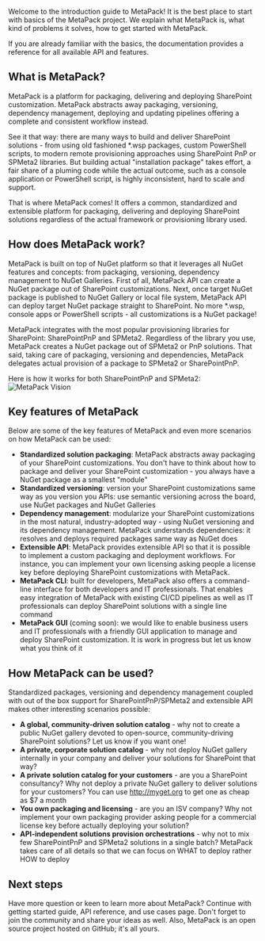 ﻿---
Title: 'MetaPack Home'
Tile: true
TileTitle: 'MetaPack'
TileOrder: 50
TileLink: true
TileLinkOrder: 9
TileDescription: 'The package manager for SharePoint customizations.'
---

Welcome to the introduction guide to MetaPack! It is the best place to start with basics of the MetaPack project. We explain what MetaPack is, what kind of problems it solves, how to get started with MetaPack.

If you are already familiar with the basics, the documentation provides a reference for all available API and features.

## What is MetaPack? 

MetaPack is a platform for packaging, delivering and deploying SharePoint customization. MetaPack abstracts away packaging, versioning, dependency management, deploying and updating pipelines offering a complete and consistent workflow instead. 

See it that way: there are many ways to build and deliver SharePoint solutions - from using old fashioned  *.wsp packages, custom PowerShell scripts, to modern remote provisioning approaches using SharePoint PnP or SPMeta2 libraries. But building actual "installation package" takes effort, a fair share of a pluming code while the actual outcome, such as a console application or PowerShell script, is highly inconsistent, hard to scale and support.

That is where MetaPack comes! It offers a common, standardized and extensible platform for packaging, delivering and deploying SharePoint solutions regardless of the actual framework or provisioning library used.  

## How does MetaPack work?

MetaPack is built on top of NuGet platform so that it leverages all NuGet features and concepts: from packaging, versioning, dependency management to NuGet Galleries. First of all, MetaPack API can create a NuGet package out of SharePoint customizations. Next, once target NuGet package is published to NuGet Gallery or local file system, MetaPack API can deploy target NuGet package straight to SharePoint. No more *.wsp, console apps or PowerShell scripts - all customizations is a  NuGet package!

MetaPack integrates with the most popular provisioning libraries for SharePoint: SharePointPnP and SPMeta2. Regardless of the library you use, MetaPack creates a NuGet package out of SPMeta2 or PnP solutions.  That said, taking care of packaging, versioning and dependencies, MetaPack delegates actual provision of a package to SPMeta2 or SharePointPnP.

Here is how it works for both SharePointPnP and SPMeta2:
![MetaPack Vision](https://subpointsolutions-dev.netlify.com/content/img/products/metapack/metapack-vision.png)

## Key features of MetaPack
Below are some of the key features of MetaPack and even more scenarios on how MetaPack can be used:

* **Standardized solution packaging**: MetaPack abstracts away packaging of your SharePoint customizations. You don't have to think about how to package and deliver your SharePoint customization - you always have a NuGet package as a smallest "module"
* **Standardized versioning**: version your SharePoint customizations same way as you version you APIs: use semantic versioning across the board, use NuGet packages and NuGet Galleries
* **Dependency management**: modularize your SharePoint customizations in the most natural, industry-adopted way - using NuGet versioning and its dependency management. MetaPack understands dependencies: it resolves and deploys required packages same way as NuGet does
* **Extensible API**: MetaPack provides extensible API so that it is possible to implement a custom packaging and deployment workflows. For instance, you can implement your own licensing asking people a license key before deploying SharePoint customizations with MetaPack.
* **MetaPack CLI**: built for developers, MetaPack also offers a command-line interface for both developers and IT professionals. That enables easy integration of MetaPack with existing CI/CD pipelines as well as IT professionals can deploy SharePoint solutions with a single line command
* **MetaPack GUI** (coming soon): we would like to enable business users and IT professionals with a friendly GUI application to manage and deploy SharePoint customization. It is work in progress but let us know what you think of it

## How MetaPack can be used?
Standardized packages, versioning and dependency management coupled with out of the box support for SharePointPnP/SPMeta2 and extensible API makes other interesting scenarios possible:

* **A global, community-driven solution catalog** -  why not to create a public NuGet gallery devoted to open-source, community-driving SharePoint solutions? Let us know if you want one!
* **A private, corporate solution catalog** - why not deploy NuGet gallery internally in your company and deliver your solutions for SharePoint that way?
* **A private solution catalog for your customers** -  are you a SharePoint consultancy? Why not deploy a private NuGet gallery to deliver solutions for your customers? You can use http://myget.org to get one as cheap as $7 a month
* **You own packaging and licensing** - are you an ISV company? Why not implement your own packaging provider asking people for a commercial license key before actually deploying your solution?
* **API-independent solutions provision orchestrations** - why not to mix few SharePointPnP and SPMeta2 solutions in a single batch? MetaPack takes care of all details so that we can focus on WHAT to deploy rather HOW to deploy

## Next steps
Have more question or keen to learn more about MetaPack? Continue with getting started guide,  API reference, and use cases page. Don't forget to join the community and share your ideas as well. Also, MetaPack is an open source project hosted on GitHub; it's all yours.
